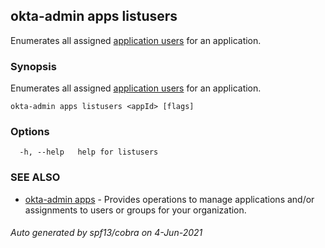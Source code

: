 ## okta-admin apps listusers

Enumerates all assigned [application users](#application-user-model) for an application.

### Synopsis

Enumerates all assigned [application users](#application-user-model) for an application.

```
okta-admin apps listusers <appId> [flags]
```

### Options

```
  -h, --help   help for listusers
```

### SEE ALSO

* [okta-admin apps](okta-admin_apps.md)	 - Provides operations to manage applications and/or assignments to users or groups for your organization.

###### Auto generated by spf13/cobra on 4-Jun-2021
